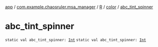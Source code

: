 [app](../../../index.md) / [com.example.chaosruler.msa_manager](../../index.md) / [R](../index.md) / [color](index.md) / [abc_tint_spinner](.)

# abc_tint_spinner

`static val abc_tint_spinner: `[`Int`](https://kotlinlang.org/api/latest/jvm/stdlib/kotlin/-int/index.html)
`static val abc_tint_spinner: `[`Int`](https://kotlinlang.org/api/latest/jvm/stdlib/kotlin/-int/index.html)